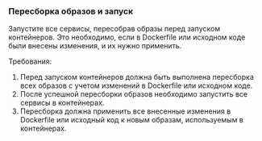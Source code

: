 
### Пересборка образов и запуск

Запустите все сервисы, пересобрав образы перед запуском контейнеров. Это необходимо, если в Dockerfile или исходном коде были внесены изменения, и их нужно применить.

Требования:
1. Перед запуском контейнеров должна быть выполнена пересборка всех образов с учетом изменений в Dockerfile или исходном коде. 
2. После успешной пересборки образов необходимо запустить все сервисы в контейнерах. 
3. Пересборка должна применить все внесенные изменения в Dockerfile или исходный код к новым образам, используемым в контейнерах.